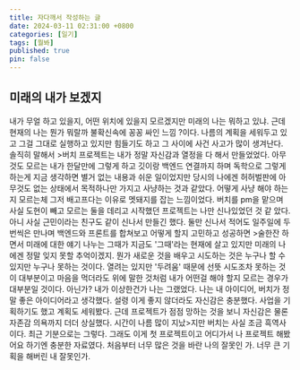 ```yaml
---
title: 자다깨서 작성하는 글
date: 2024-03-11 02:31:00 +0800
categories: [일기]
tags: [뭘봐]
published: true
pin: false
---
```


## 미래의 내가 보겠지

내가 무얼 하고 있을지, 어떤 위치에 있을지 모르겠지만 미래의 나는 뭐하고 있냐. 근데 현재의 나는 뭔가 뭐랄까 불확신속에 꽁꽁
싸인 느낌 ?이다.
나름의 계획을 세워두고 있고 그걸 그대로 실행하고 있지만 힘들기도 하고 그 사이에 사건 사고가 많이 생겨난다. 솔직히 말해서 >버치 프로젝트는 내가 정말
자신감과 열정을 다 해서 만들었었다. 아무것도 모르는 내가 한달만에 그렇게 하고 깃이랑 백엔드 연결까지 하며 독학으로 그렇게 하는게 지금 생각하면 별거 없는
내용과 쉬운 일이었지만 당시의 나에겐 허허벌판에 아무것도 없는 상태에서 목적하나만 가지고 사냥하는 것과 같았다. 어떻게 사냥
해야 하는지 모르는체 그저 배고프다는 이유로
멧돼지를 잡는 느낌이었다. 버치를 pm을 맡으며 사실 도현이 빼고 모르는 둘을 데리고 시작했던 프로젝트는 나만 신나있었던 것 같
았다. 아니 사실 근민이라는 친구도 같이
신나서 만들긴 했다. 둘만 신나서 적어도 일주일에 두번씩은 만나며 백엔드와 프론트를 합쳐보고 어떻게 할지 고민하고 성공하면 >술한잔 하면서 미래에 대한 얘기 나누는 그때가
지금도 '그때'라는 현재에 살고 있지만 미래의 나에겐 정말 잊지 못할 추억이겠지. 뭔가 새로운 것을 배우고 시도하는 것은 누구나
할 수 있지만 누구나 못하는 것이다.
열려는 있지만 '두려움' 때문에 선뜻 시도조차 못하는 것이 대부분이고 마음을 먹더라도 위에 말한 것처럼 내가 어떤걸 해야 할지 모르는 경우가 대부분일 것이다. 아닌가?
내가 이상한건가 나는 그랬었다. 나는 내 아이디어, 버치가 정말 좋은 아이디어라고 생각했다. 설령 이게 좋지 않더라도 자신감은 충분했다. 사업을 기획하기도 했고
계획도 세워봤다. 근데 프로젝트가 점점 망하는 것을 보니 자신감은 물론 자존감 의욕까지 더더 상실했다. 시간이 나름 많이 지났>지만 버치는 사실 조금 흑역사이다. 최근 기분으로는 그렇다.
그래도 이게 첫 프로젝트이고 어디가서 나 프로젝트 해봤어요 하기엔 충분한 자료였다. 처음부터 너무 많은 것을 바란 나의 잘못인
가. 너무 큰 기획을 해버린 내 잘못인가.
